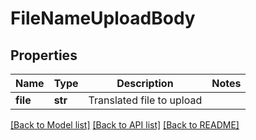 # FileNameUploadBody

## Properties
Name | Type | Description | Notes
------------ | ------------- | ------------- | -------------
**file** | **str** | Translated file to upload | 

[[Back to Model list]](../README.md#documentation-for-models) [[Back to API list]](../README.md#documentation-for-api-endpoints) [[Back to README]](../README.md)

